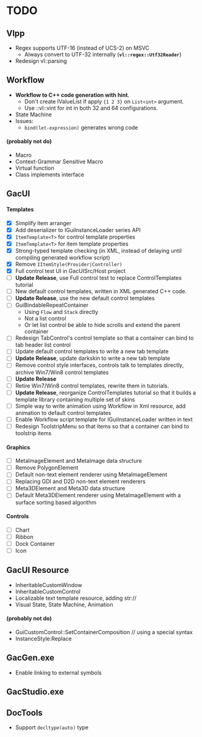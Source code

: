 # TODO

## Vlpp

* Regex supports UTF-16 (instead of UCS-2) on MSVC
    * Always convert to UTF-32 internally (**`vl::regex::Utf32Reader`**)
* Redesign vl::parsing

## Workflow

* **Workflow to C++ code generation with hint**.
    * Don't create IValueList if apply `{1 2 3}` on `List<int>` argument.
    * Use ::vl::vint for int in both 32 and 64 configurations.
* State Machine
* Issues:
    * `bind(let-expression)` generates wrong code

#### (probably not do)

* Macro
* Context-Grammar Sensitive Macro
* Virtual function
* Class implements interface

## GacUI

#### Templates
- [x] Simplify item arranger
- [x] Add deserializer to IGuiInstanceLoader series API
- [x] `ItemTemplate<T>` for control template properties
- [x] `ItemTemplate<T>` for item template properties
- [x] Strong-typed template checking (in XML, instead of delaying until compiling generated workflow script)
- [x] Remove `IItemStyle(Provider|Controller)`
- [x] Full control test UI in GacUISrc/Host project
- [ ] **Update Release**, use Full control test to replace ControlTemplates tutorial
- [ ] New default control templates, written in XML generated C++ code.
- [ ] **Update Release**, use the new default control templates
- [ ] GuiBindableRepeatContainer
    * Using `Flow` and `Stack` directly
    * Not a list control
    * Or let list control be able to hide scrolls and extend the parent container
- [ ] Redesign TabControl's control template so that a container can bind to tab header list control
- [ ] Update default control templates to write a new tab template
- [ ] **Update Release**, update darkskin to write a new tab template
- [ ] Remove control style interfaces, controls talk to templates directly, archive Win7/Win8 control templates
- [ ] **Update Release**
- [ ] Retire Win7/Win8 control templates, rewrite them in tutorials.
- [ ] **Update Release**, reorganize ControlTemplates tutorial so that it builds a template library containing multiple set of skins
- [ ] Simple way to write animation using Workflow in Xml resource, add animation to default control templates
- [ ] Enable Workflow script template for IGuiInstanceLoader written in text
- [ ] Redesign ToolstripMenu so that items so that a container can bind to toolstrip items

#### Graphics
- [ ] MetaImageElement and MetaImage data structure
- [ ] Remove PolygonElement
- [ ] Default non-text element renderer using MetaImageElement
- [ ] Replacing GDI and D2D non-text element renderers
- [ ] Meta3DElement and Meta3D data structure
- [ ] Default Meta3DElement renderer using MetaImageElement with a surface sorting based algorithm

#### Controls
- [ ] Chart
- [ ] Ribbon
- [ ] Dock Container
- [ ] Icon

## GacUI Resource

* InheritableCustomWindow
* InheritableCustomControl
* Localizable text template resource, adding str://
* Visual State, State Machine, Animation

#### (probably not do)

* GuiCustomControl::SetContainerComposition // using a special syntax
* InstanceStyle:Replace

## GacGen.exe

* Enable linking to external symbols

## GacStudio.exe

## DocTools

* Support `decltype(auto)` type
